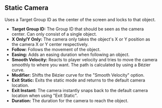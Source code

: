 ## Static Camera
Uses a Target Group ID as the center of the screen and locks to that object.

- **Target Group ID:** The Group ID that should be seen as the camera center.
Can only consist of a single object.
- **X Only/Y Only:** The camera only takes the object's X or Y position as the
camera X or Y center respectively.
- **Follow:** Follows the movement of the object.
- **Easing:** Adds an easing duration when following an object.
- **Smooth Velocity:** Reacts to player velocity and tries to move the camera
smoothly to where you want. The path is calculated by using a Bézier
curve.
- **Modifier:** Shifts the Bézier curve for the "Smooth Velocity" option.
- **Exit Static:** Exits the static mode and returns to the default camera
location.
- **Exit Instant:** The camera instantly snaps back to the default camera
location when using "Exit Static".
- **Duration:** The duration for the camera to reach the object.
